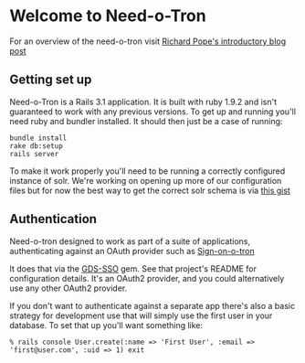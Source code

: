 # Welcome to Need-o-Tron

For an overview of the need-o-tron visit [Richard Pope's introductory blog post](http://digital.cabinetoffice.gov.uk/introducing-the-needotron)

## Getting set up

Need-o-Tron is a Rails 3.1 application. It is built with ruby 1.9.2 and isn't 
guaranteed to work with any previous versions. To get up and running you'll
need ruby and bundler installed. It should then just be a case of running:

    bundle install
    rake db:setup
    rails server

To make it work properly you'll need to be running a correctly configured
instance of solr. We're working on opening up more of our configuration files
but for now the best way to get the correct solr schema is via [this gist](https://gist.github.com/1942409)

## Authentication 

Need-o-tron designed to work as part of a suite of applications, authenticating 
against an OAuth provider such as [Sign-on-o-tron](https://github.com/alphagov/sign-on-o-tron)

It does that via the [GDS-SSO](https://github.com/alphagov/gds-sso) gem. See that 
project's README for configuration details. It's an OAuth2 provider, and you could
alternatively use any other OAuth2 provider.

If you don't want to authenticate
against a separate app there's also a basic strategy for development use that will
simply use the first user in your database. To set that up you'll want something
like:

`% rails console
User.create(:name => 'First User', :email => 'first@user.com', :uid => 1)
exit`

